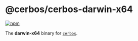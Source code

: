 # @cerbos/cerbos-darwin-x64

[![npm](https://img.shields.io/npm/v/@cerbos/cerbos-darwin-x64?style=flat-square)](https://www.npmjs.com/package/@cerbos/cerbos-darwin-x64)

The **darwin-x64** binary for [`cerbos`](https://docs.cerbos.dev/cerbos/latest/cli/cerbos).
